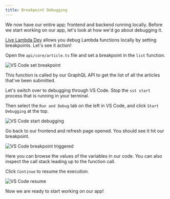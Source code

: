 ```yaml
---
title: Breakpoint Debugging
---
```


We now have our entire app; frontend and backend running locally. Before we start working on our app, let's look at how we'd go about debugging it.

[Live Lambda Dev](../live-lambda-development.md) allows you debug Lambda functions locally by setting  breakpoints. Let's see it action!

Open the `api/core/article.ts` file and set a breakpoint in the `list` function.

![VS Code set breakpoint](/img/breakpoint-debugging/set-breakpoint.png)

This function is called by our GraphQL API to get the list of all the articles that've been submitted.

Let's switch over to debugging through VS Code. Stop the `sst start` process that is running in your terminal.

Then select the `Run and Debug` tab on the left in VS Code, and click `Start Debugging` at the top.

![VS Code start debugging](/img/breakpoint-debugging/start-debugging.png)

Go back to our frontend and refresh page opened. You should see it hit our  breakpoint.

![VS Code breakpoint triggered](/img/breakpoint-debugging/breakpoint-triggered.png)

Here you can browse the values of the variables in our code. You can also inspect the call stack leading up to the function call.

Click `Continue` to resume the execution.

![VS Code resume](/img/breakpoint-debugging/resume.png)

Now we are ready to start working on our app! 
